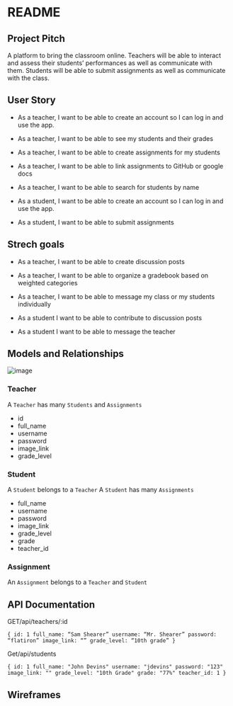 # README


## Project Pitch

A platform to bring the classroom online. Teachers will be able to interact and assess their students’ performances as well as communicate with them. Students will be able to submit assignments as well as communicate with the class.

## User Story


- As a teacher, I want to be able to create an account so I can log in and use the app.
- As a teacher, I want to be able to see my students and their grades
- As a teacher, I want to be able to create assignments for my students
- As a teacher, I want to be able to link assignments to GitHub or google docs
- As a teacher, I want to be able to search for students by name


- As a student, I want to be able to create an account so I can log in and use the app.
- As a student, I want to be able to submit assignments 


## Strech goals

- As a teacher, I want to be able to create discussion posts
- As a teacher, I want to be able to organize a gradebook based on weighted categories
- As a teacher, I want to be able to message my class or my students individually

- As a student I want to be able to contribute to discussion posts
- As a student I want to be able to message the teacher

## Models and Relationships

![image](https://user-images.githubusercontent.com/85294886/137193180-0848b0f9-0410-4845-a827-ee68d3e396db.png)


### Teacher

A `Teacher` has many `Students` and `Assignments`

- id 
- full_name
- username
- password
- image_link
- grade_level


### Student 

A `Student` belongs to a `Teacher`
A `Student` has many `Assignments`

- full_name
- username
- password
- image_link
- grade_level
- grade
- teacher_id

### Assignment

An `Assignment` belongs to a `Teacher` and `Student`


## API Documentation

GET/api/teachers/:id

`{
	id: 1
	full_name: “Sam Shearer”
	username: “Mr. Shearer”
	password: “flatiron”
	image_link: “”
	grade_level: “10th grade”
}`


Get/api/students

`{
	id: 1
	full_name: "John Devins"
	username: "jdevins"
	password: "123"
	image_link: ""
	grade_level: "10th Grade"
	grade: "77%"
	teacher_id: 1
}`

## Wireframes



